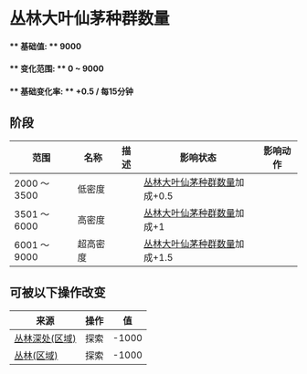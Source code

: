 # 丛林大叶仙茅种群数量  
#### ** 基础值: ** 9000   
#### ** 变化范围: ** 0 ~ 9000  
#### ** 基础变化率: ** +0.5 / 每15分钟  
## 阶段  
范围  |  名称  |  描述  |  影响状态  |  影响动作  
----  |  ----  |  ----  |  ----  |  ----  
2000 ～ 3500  |  低密度  |    |  [丛林大叶仙茅种群数量](WeevilLily_JunglePop.md)加成+0.5  |    
3501 ～ 6000  |  高密度  |    |  [丛林大叶仙茅种群数量](WeevilLily_JunglePop.md)加成+1  |    
6001 ～ 9000  |  超高密度  |    |  [丛林大叶仙茅种群数量](WeevilLily_JunglePop.md)加成+1.5  |    
## 可被以下操作改变  
来源  |  操作  |  值  
----  |  ----  |  ----  
[丛林深处(区域)](DeepJungle.md)  |  探索  |  -1000  
[丛林(区域)](Jungle.md)  |  探索  |  -1000  
